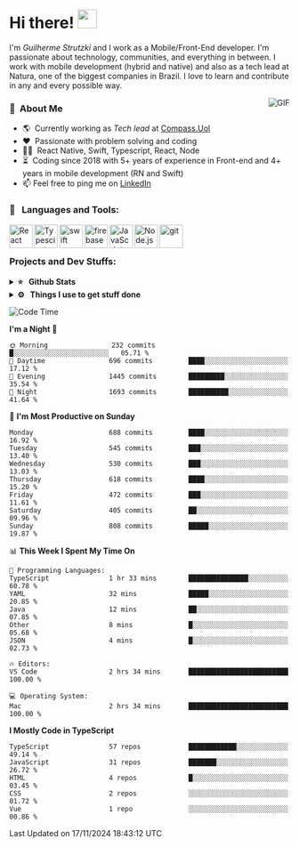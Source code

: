 # Hi there! <img src="https://github.com/TheDudeThatCode/TheDudeThatCode/blob/master/Assets/Hi.gif" width="34px" height="34px">

I'm _Guilherme Strutzki_ and I work as a Mobile/Front-End developer. I'm passionate about technology, communities, and everything in between. I work with mobile development (hybrid and native) and also as a tech lead at Natura, one of the biggest companies in Brazil. I love to learn and contribute in any and every possible way. 

<img align="right" alt="GIF" src="https://spotify-github-profile.vercel.app/api/view?uid=22gkdonhf4okms5x5dsdjx7sy&cover_image=true&theme=default&bar_color=09ff00&bar_color_cover=false"/>

### :space_invader: &nbsp;About Me
- :earth_americas:&nbsp; Currently working as _Tech lead_ at [Compass.Uol](https://compass.uol/en/home/)
- :heart: &nbsp;Passionate with problem solving and coding
- :technologist: &nbsp;React Native, Swift, Typescript, React, Node
- :hourglass_flowing_sand: &nbsp;Coding since 2018 with 5+ years of experience in Front-end and 4+ years in mobile development (RN and Swift)
- 📫  Feel free to ping me on [LinkedIn](https://www.linkedin.com/in/guilherme-strutzki/?locale=en_US)

### 🔨 &nbsp; Languages and Tools:
<a href="https://reactjs.org/" target="_blank"> <img align="left" alt="React" height ="42px" src="https://raw.githubusercontent.com/rahul-jha98/github_readme_icons/main/language_and_tools/square/react/react.svg"></a>
<a href="https://www.typescriptlang.org/" target="_blank"><img align="left" alt="Typescirpt" height ="42px" src="https://raw.githubusercontent.com/rahul-jha98/github_readme_icons/main/language_and_tools/square/typescript/typescript.svg"></a>
<a href="https://developer.apple.com/swift/" target="_blank"> <img align="left" src="https://raw.githubusercontent.com/rahul-jha98/github_readme_icons/main/language_and_tools/square/swift/swift.svg" alt="swift" height="42px"/> </a> 
<a href="https://firebase.google.com/" target="_blank"> <img align="left" src="https://raw.githubusercontent.com/rahul-jha98/github_readme_icons/main/language_and_tools/square/firebase/firebase.svg" alt="firebase" height ="42px"/> </a>
<a href="https://developer.mozilla.org/en-US/docs/Web/JavaScript" target="_blank"> <img align="left" alt="JavaScript" height ="42px"  src="https://raw.githubusercontent.com/rahul-jha98/github_readme_icons/main/language_and_tools/square/javascript/javascript.svg"> </a>
<a href="https://nodejs.org" target="_blank"><img align="left" alt="Node.js" height ="42px" src="https://raw.githubusercontent.com/rahul-jha98/github_readme_icons/main/language_and_tools/square/node/node.svg"></a>
<a href="https://git-scm.com/" target="_blank"> <img src="https://raw.githubusercontent.com/rahul-jha98/github_readme_icons/main/language_and_tools/square/git-scm/git-scm.svg" align="left" alt="git" height='42px'/> </a> </br></br>


### Projects and Dev Stuffs:

<details>	
  <summary><b>⭐ &nbsp; Github Stats</b></summary>
  <br />
  <img src="https://github-readme-stats.vercel.app/api?username=guistrutzki&show_icons=true&theme=tokyonight"/>
</details>
 
<details>	
  <br />
  <summary><b>⚙️ &nbsp; Things I use to get stuff done</b></summary>
  	<ul>
  	    <li><b>OS:</b> macOS Big Sur 11.2</li>
	    <li><b>Laptop: </b> MacBook Pro (i7, Mid 2014)</li>
  	    <li><b>Browser: </b> Chrome</li>
	    <li><b>Terminal: </b> ZSH: Oh My Zsh</li>
	    <li><b>Code Editor:</b> VScode, XCode and Android Studio</li>
	    <li><b>To Stay Updated:</b> Twitter, Youtube and Instagram.</li>
	</ul>	
</details>

<!--START_SECTION:waka-->
![Code Time](http://img.shields.io/badge/Code%20Time-1%2C561%20hrs%2023%20mins-blue)

**I'm a Night 🦉** 

```text
🌞 Morning                232 commits         █░░░░░░░░░░░░░░░░░░░░░░░░   05.71 % 
🌆 Daytime                696 commits         ████░░░░░░░░░░░░░░░░░░░░░   17.12 % 
🌃 Evening                1445 commits        █████████░░░░░░░░░░░░░░░░   35.54 % 
🌙 Night                  1693 commits        ██████████░░░░░░░░░░░░░░░   41.64 % 
```
📅 **I'm Most Productive on Sunday** 

```text
Monday                   688 commits         ████░░░░░░░░░░░░░░░░░░░░░   16.92 % 
Tuesday                  545 commits         ███░░░░░░░░░░░░░░░░░░░░░░   13.40 % 
Wednesday                530 commits         ███░░░░░░░░░░░░░░░░░░░░░░   13.03 % 
Thursday                 618 commits         ████░░░░░░░░░░░░░░░░░░░░░   15.20 % 
Friday                   472 commits         ███░░░░░░░░░░░░░░░░░░░░░░   11.61 % 
Saturday                 405 commits         ██░░░░░░░░░░░░░░░░░░░░░░░   09.96 % 
Sunday                   808 commits         █████░░░░░░░░░░░░░░░░░░░░   19.87 % 
```


📊 **This Week I Spent My Time On** 

```text
💬 Programming Languages: 
TypeScript               1 hr 33 mins        ███████████████░░░░░░░░░░   60.78 % 
YAML                     32 mins             █████░░░░░░░░░░░░░░░░░░░░   20.85 % 
Java                     12 mins             ██░░░░░░░░░░░░░░░░░░░░░░░   07.85 % 
Other                    8 mins              █░░░░░░░░░░░░░░░░░░░░░░░░   05.68 % 
JSON                     4 mins              █░░░░░░░░░░░░░░░░░░░░░░░░   02.73 % 

🔥 Editors: 
VS Code                  2 hrs 34 mins       █████████████████████████   100.00 % 

💻 Operating System: 
Mac                      2 hrs 34 mins       █████████████████████████   100.00 % 
```

**I Mostly Code in TypeScript** 

```text
TypeScript               57 repos            ████████████░░░░░░░░░░░░░   49.14 % 
JavaScript               31 repos            ███████░░░░░░░░░░░░░░░░░░   26.72 % 
HTML                     4 repos             █░░░░░░░░░░░░░░░░░░░░░░░░   03.45 % 
CSS                      2 repos             ░░░░░░░░░░░░░░░░░░░░░░░░░   01.72 % 
Vue                      1 repo              ░░░░░░░░░░░░░░░░░░░░░░░░░   00.86 % 
```




 Last Updated on 17/11/2024 18:43:12 UTC
<!--END_SECTION:waka-->
